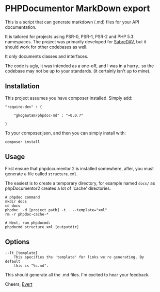 PHPDocumentor MarkDown export
=============================

This is a script that can generate markdown (.md) files for your API
documentation.

It is tailored for projects using PSR-0, PSR-1, PSR-2 and PHP 5.3 namespaces.
The project was primarily developed for [SabreDAV](https://github.com/evert/sabreDAV),
but it should work for other codebases as well.

It only documents classes and interfaces.

The code is ugly, it was intended as a one-off, and I was in a hurry.. so the
codebase may not be up to your standards. (it certainly isn't up to mine).

Installation
------------

This project assumes you have composer installed.
Simply add:

    "require-dev" : {

        "gkcgautam/phpdoc-md" : "~0.0.7"

    }

To your composer.json, and then you can simply install with:

    composer install


Usage
-----

First ensure that phpdocumentor 2 is installed somewhere, after, you must
generate a file called `structure.xml`.

The easiest is to create a temporary directory, for example named `docs/` as
phpDocumentor2 creates a lot of 'cache' directories.

    # phpdoc command
    mkdir docs
    cd docs
    phpdoc  -d [project path] -t . --template="xml"
    rm -r phpdoc-cache-*

    # Next, run phpdocmd:
    phpdocmd structure.xml [outputdir]

Options
-------

    --lt [template]
        This specifies the 'template' for links we're generating. By default
        this is "%c.md".

This should generate all the .md files. I'm excited to hear your feedback.

Cheers,
[Evert](https://twitter.com/evertp)
